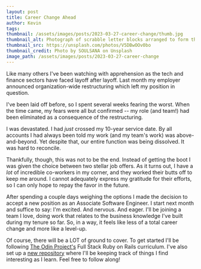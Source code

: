 ```yaml
---
layout: post
title: Career Change Ahead
author: Kevin
tags:
thumbnail: /assets/images/posts/2023-03-27-career-change/thumb.jpg
thumbnail_alt: Photograph of scrabble letter blocks arranged to form the words "shift happens" on a slate background
thumbnail_src: https://unsplash.com/photos/V5DBwOOv0bo
thumbnail_credit: Photo by SOULSANA on Unsplash
image_path: /assets/images/posts/2023-03-27-career-change
---
```


Like many others I've been watching with apprehension as the tech and finance sectors have faced layoff after layoff. Last month my employer announced organization-wide restructuring which left my position in question.

I've been laid off before, so I spent several weeks fearing the worst.  When the time came, my fears were all but confirmed -- my role (and team!) had been eliminated as a consequence of the restructuring.

I was devastated.  I had _just_ crossed my 10-year service date.  By all accounts I had always been told my work (and my team's work) was above-and-beyond.  Yet despite that, our entire function was being dissolved.  It was hard to reconcile.

Thankfully, though, this was not to be the end.  Instead of getting the boot I was given the choice between two stellar job offers.  As it turns out, I have a _lot_ of incredible co-workers in my corner, and they worked their butts off to keep me around.  I cannot adequately express my gratitude for their efforts, so I can only hope to repay the favor in the future.

After spending a couple days weighing the options I made the decision to accept a new position as an Associate Software Engineer.  I start next month and suffice to say: I'm excited.  And nervous.  And eager.  I'll be joining a team I love, doing work that relates to the business knowledge I've built during my tenure so far.  So, in a way, it feels like less of a total career change and more like a level-up.

Of course, there will be a LOT of ground to cover.  To get started I'll be following [The Odin Project's][top] Full Stack Ruby on Rails curriculum.  I've also set up a [new repository][learning] where I'll be keeping track of things I find interesting as I learn.  Feel free to follow along!

[top]:https://www.theodinproject.com/
[learning]:https://github.com/kmagameguy/learning